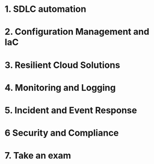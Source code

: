 # 1. SDLC automation

# 2. Configuration Management and IaC

# 3. Resilient Cloud Solutions

# 4. Monitoring and Logging

# 5. Incident and Event Response

# 6 Security and Compliance

# 7. Take an exam
